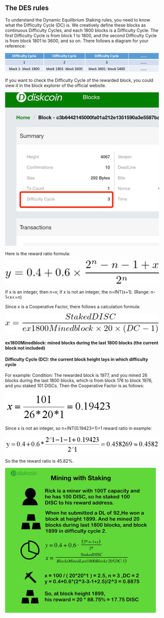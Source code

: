 ## The DES rules

To understand the Dynamic Equilibrium Staking rules, you need to know what the Difficulty Cycle (DC) is. We creatively define these blocks as continuous Difficulty Cycles, and each 1800 blocks is a Difficulty Cycle. The first Difficulty Cycle is from block 1 to 1800, and the second Difficulty Cycle is from block 1801 to 3600, and so on. There follows a diagram for your reference:

![alt](image/DC.png)

If you want to check the Difficulty Cycle of the rewarded block, you could view it in the block explorer of the official website.

![alt](image/ViewDC.jpg)


Here is the reward ratio formula: 

![alt](image/RewardRatioFormula.png)



If x is an integer, then n=x; if x is not an integer, the n=INT(x+1).  (Range: n-1<x<=n)

Since x is a Cooperative Factor, there follows a calculation formula:

![alt](image/CooperativeFactorFormula.jpg)



#### ex1800Minedblock: mined blocks during the last 1800 blocks (the current block not included) 

#### Difficulty Cycle (DC): the current block height lays in which difficulty cycle


For example: 
Condition: The rewarded block is 1977, and you mined 26 blocks during the last 1800 blocks, which is from block 176 to block 1976, and you staked 101 DISCs. Then the Cooperative Factor is as follows: 

![alt](image/CooperativeFactorInExample.jpg)

Since x is not an integer, so n=INT(0.19423+1)=1
reward ratio in example:

![alt](image/RewardRatioInExample.jpg)

So the the reward ratio is 45.82%.

![alt](image/Staking.jpg)
